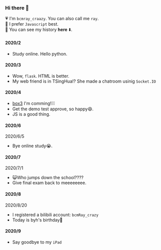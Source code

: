 ### Hi there 👋

💗 I'm `bcmray_craazy`. You can also call me `ray`.  
🤖️ I prefer `Javascript` best.  
📄 You can see my history **here** ⬇️.  

#### 2020/2
- Study online. Hello python.

#### 2020/3
- Wow, `flask`. HTML is better.
- My web friend is in TSingHua!? She made a chatroom usinig `Socket.IO`

#### 2020/4
- [box3](https://box3.codemao.cn/) I'm comming!❕❕❕
- Get the demo test approve, so happy😄.
- JS is a good thing.

#### 2020/6
2020/6/5
- Bye online study😭.

#### 2020/7
2020/7/1
- 😺Who jumps down the school????
- Give final exam back to meeeeeeee.

#### 2020/8
2020/8/20
- I registered a bilibili account: `bcmRay_crazy`
- Today is byh's birthday🍰

#### 2020/9
- Say goodbye to my `iPad`
